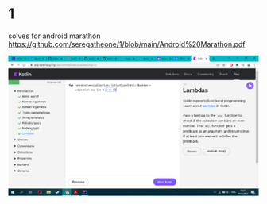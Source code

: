 # 1
solves for android marathon
https://github.com/seregatheone/1/blob/main/Android%20Marathon.pdf

![markdown logo](изображение_2022-03-04_161940.png)
